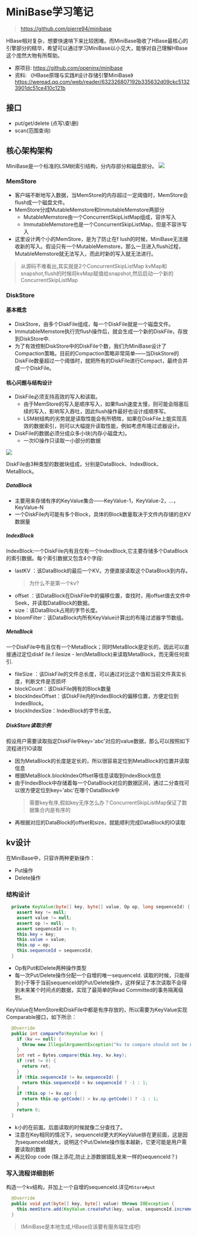# MiniBase学习笔记
> https://github.com/pierre94/minibase

HBase相对复杂，想要快速啃下来比较困难。而MiniBase吸收了HBase最核心的引擎部分的精华，希望可以通过学习MiniBase以小见大，能够对自己理解HBase这个庞然大物有所帮助。

- 原项目: https://github.com/openinx/minibase
- 资料: 《HBase原理与实践#设计存储引擎MiniBase》 https://weread.qq.com/web/reader/632326807192b335632d09ckc51323901dc51ce410c121b

## 接口
- put/get/delete (点写\查\删)
- scan(范围查询)

## 核心架构架构
MiniBase是一个标准的LSM树索引结构，分内存部分和磁盘部分。
![](img/README_images/arch.png)

### MemStore
- 客户端不断地写入数据，当MemStore的内存超过一定阈值时，MemStore会flush成一个磁盘文件。
- MemStore分成MutableMemstore和ImmutableMemstore两部分
    - MutableMemstore由一个ConcurrentSkipListMap组成，容许写入
    - ImmutableMemstore也是一个ConcurrentSkipListMap，但是不容许写入
- 这里设计两个小的MemStore，是为了防止在f lush的时候，MiniBase无法接收新的写入。假设只有一个MutableMemstore，那么一旦进入flush过程，MutableMemstore就无法写入，而此时新的写入就无法进行。
> 从源码不难看出,其实就是2个ConcurrentSkipListMap kvMap和snapshot,flush的时候将kvMap赋值给snapshot,然后启动一个新的ConcurrentSkipListMap

### DiskStore

#### 基本概念
- DiskStore，由多个DiskFile组成，每一个DiskFile就是一个磁盘文件。
- ImmutableMemstore执行完flush操作后，就会生成一个新的DiskFile，存放到DiskStore中.
- 为了有效控制DiskStore中的DiskFile个数，我们为MiniBase设计了Compaction策略。目前的Compaction策略非常简单——当DiskStore的DiskFile数量超过一个阈值时，就把所有的DiskFile进行Compact，最终合并成一个DiskFile。
 
#### 核心问题与结构设计
- DiskFile必须支持高效的写入和读取。
    - 由于MemStore的写入是顺序写入，如果flush速度太慢，则可能会阻塞后续的写入，影响写入吞吐，因此flush操作最好也设计成顺序写。
    - LSM树结构的劣势就是读取性能会有所牺牲，如果在DiskFile上能实现高效的数据索引，则可以大幅提升读取性能，例如考虑布隆过滤器设计。
- DiskFile的数据必须分成众多小块(内存小磁盘大)。
    - 一次IO操作只读取一小部分的数据

![](img/README_images/diskfile.png)

DiskFile由3种类型的数据块组成，分别是DataBlock、IndexBlock、MetaBlock。

##### DataBlock
- 主要用来存储有序的KeyValue集合——KeyValue-1，KeyValue-2，…，KeyValue-N
- 一个DiskFile内可能有多个Block，具体的Block数量取决于文件内存储的总KV数据量

##### IndexBlock
IndexBlock:一个DiskFile内有且仅有一个IndexBlock,它主要存储多个DataBlock的索引数据。每个索引数据又包含4个字段:
- lastKV ：该DataBlock的最后一个KV。方便直接读取这个DataBlock到内存。
    > 为什么不是第一个kv?
- offset ：该DataBlock在DiskFile中的偏移位置，查找时，用offset值去文件中Seek，并读取DataBlock的数据。 
- size：该DataBlock占用的字节长度。
- bloomFilter：该DataBlock内所有KeyValue计算出的布隆过滤器字节数组。

##### MetaBlock
一个DiskFile中有且仅有一个MetaBlock；同时MetaBlock是定长的，因此可以直接通过定位diskf ile.f ilesize - len(MetaBlock)来读取MetaBlock，而无需任何索引.
- fileSize ：该DiskFile的文件总长度，可以通过对比这个值和当前文件真实长度，判断文件是否损坏
- blockCount：该DiskFile拥有的Block数量
- blockIndexOffset：该DiskFile内的IndexBlock的偏移位置，方便定位到IndexBlock。
- blockIndexSize：IndexBlock的字节长度。

##### DiskStore读取示例
假设用户需要读取指定DiskFile中key='abc'对应的value数据，那么可以按照如下流程进行IO读取
- 因为MetaBlock的长度是定长的，所以很容易定位到MetaBlock的位置并读取信息
- 根据MetaBlock.blockIndexOffset等信息读取到IndexBlock信息
- 由于IndexBlock中存储着每一个DataBlock对应的数据区间，通过二分查找可以很方便定位到key='abc'在哪个DataBlock中
    > 需要key有序,假如key无序怎么办？ConcurrentSkipListMap保证了数据集合内是有序的
- 再根据对应的DataBlock的offset和size，就能顺利完成DataBlock的IO读取

## kv设计
在MiniBase中，只容许两种更新操作：
- Put操作
- Delete操作

### 结构设计
```java
  private KeyValue(byte[] key, byte[] value, Op op, long sequenceId) {
    assert key != null;
    assert value != null;
    assert op != null;
    assert sequenceId >= 0;
    this.key = key;
    this.value = value;
    this.op = op;
    this.sequenceId = sequenceId;
  }
```
- Op有Put和Delete两种操作类型
- 每一次Put/Delete操作分配一个自增的唯一sequenceId. 读取的时候，只能得到小于等于当前sequenceId的Put/Delete操作，这样保证了本次读取不会得到未来某个时间点的数据，实现了最简单的Read Committed的事务隔离级别。

KeyValue在MemStore和DiskFile中都是有序存放的，所以需要为KeyValue实现Comparable接口，如下所示：
```java
  @Override
  public int compareTo(KeyValue kv) {
    if (kv == null) {
      throw new IllegalArgumentException("kv to compare should not be null");
    }
    int ret = Bytes.compare(this.key, kv.key);
    if (ret != 0) {
      return ret;
    }
    if (this.sequenceId != kv.sequenceId) {
      return this.sequenceId > kv.sequenceId ? -1 : 1;
    }
    if (this.op != kv.op) {
      return this.op.getCode() > kv.op.getCode() ? -1 : 1;
    }
    return 0;
  }
```
- k小的在前面。后面读取的时候就像二分查找了。
- 注意在Key相同的情况下，sequenceId更大的KeyValue排在更前面，这是因为sequenceId越大，说明这个Put/Delete操作版本越新，它更可能是用户需要读取的数据
- 再比较op code (锦上添花,防止上游数据错乱发来一样的sequenceId？)

### 写入流程详细剖析
构造一个kv结构，并加上一个自增的sequenceId.详见`MStore#put`
```java
  @Override
  public void put(byte[] key, byte[] value) throws IOException {
    this.memStore.add(KeyValue.createPut(key, value, sequenceId.incrementAndGet()));
  }
```
 > (MiniBase是本地生成,HBase应该要有服务端生成吧)
